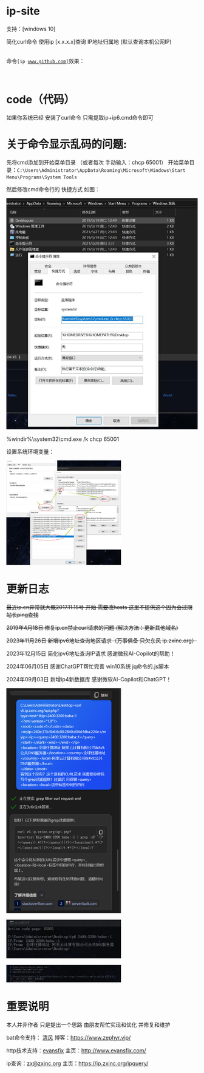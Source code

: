 # ip-site
支持：[windows 10]

简化curl命令 使用ip [x.x.x.x]查询 IP地址归属地 (默认查询本机公网IP)

<br>命令<code>[ip www.github.com]</code>效果：</br>
<p><a href="https://wx2.sinaimg.cn/mw1024/0066ebxvgy1flk5y1o6gqj30bc060tbg.jpg" target="_blank"><img src="https://wx2.sinaimg.cn/mw1024/0066ebxvgy1flk5y1o6gqj30bc060tbg.jpg" alt="" style="max-width:60%;"></a></p>

# code（代码）
如果你系统已经 安装了curl命令 只需提取ip+ip6.cmd命令即可


# 关于命令显示乱码的问题:
先将cmd添加到开始菜单目录 （或者每次 手动输入：chcp 65001）
开始菜单目录：```C:\Users\Administrator\AppData\Roaming\Microsoft\Windows\Start Menu\Programs\System Tools```

然后修改cmd命令行的 快捷方式 如图：
<p><a href="https://github.com/game-turn-over-skill-group/ip-site/blob/cb0c29dfef313f51e0f1b48a285e645b89f2a5c6/%E7%8B%AC%E7%AB%8Bcurl%E6%BA%90%E7%A0%81/%E8%AE%BE%E7%BD%AE%E5%BC%80%E5%A7%8B%E8%8F%9C%E5%8D%95cmd%E5%91%BD%E4%BB%A4%E8%A1%8C%E5%BF%AB%E6%8D%B7%E6%96%B9%E5%BC%8F.jpg" target="_blank"><img src="https://github.com/game-turn-over-skill-group/ip-site/blob/cb0c29dfef313f51e0f1b48a285e645b89f2a5c6/%E7%8B%AC%E7%AB%8Bcurl%E6%BA%90%E7%A0%81/%E8%AE%BE%E7%BD%AE%E5%BC%80%E5%A7%8B%E8%8F%9C%E5%8D%95cmd%E5%91%BD%E4%BB%A4%E8%A1%8C%E5%BF%AB%E6%8D%B7%E6%96%B9%E5%BC%8F.jpg" alt="" style="max-width:100%;"></a></p>

%windir%\system32\cmd.exe /k chcp 65001

设置系统环境变量：
<p><a href="https://raw.githubusercontent.com/game-turn-over-skill-group/ip-site/master/code/%E8%AE%BE%E7%BD%AE%E4%BD%A0%E7%9A%84%E7%B3%BB%E7%BB%9F%E7%8E%AF%E5%A2%83%E5%8F%98%E9%87%8F.jpg" target="_blank"><img src="https://raw.githubusercontent.com/game-turn-over-skill-group/ip-site/master/code/%E8%AE%BE%E7%BD%AE%E4%BD%A0%E7%9A%84%E7%B3%BB%E7%BB%9F%E7%8E%AF%E5%A2%83%E5%8F%98%E9%87%8F.jpg" alt="" style="max-width:60%;"></a></p>


# 更新日志
~~最近ip.cn异常就大概2017.11.15号 开始 需要改hosts 这里不提供这个因为会过期 站长ping查找~~

~~2019年4月18日 修复ip.cn禁止curl请求的问题 (解决方法：更新其他域名)~~

~~2023年11月26日 新增ipv6地址查询地区请求（万事俱备 只欠东风 ip.zxinc.org）~~

2023年12月15日 简化ipv6地址查询IP请求 感谢微软AI-Copilot的帮助！

2024年06月05日 感谢ChatGPT帮忙完善 win10系统 jq命令的.js脚本

2024年09月03日 新增ip4新数据库 感谢微软AI-Copilot和ChatGPT！

<p><a href="https://raw.githubusercontent.com/game-turn-over-skill-group/ip-site/150d93ac708838d15e9468018cac117a1d57b7f8/code/%E6%84%9F%E8%B0%A2%E5%BE%AE%E8%BD%AFAI-Copilot%E7%9A%84%E5%B8%AE%E5%8A%A9%EF%BC%81.png" target="_blank"><img src="https://raw.githubusercontent.com/game-turn-over-skill-group/ip-site/150d93ac708838d15e9468018cac117a1d57b7f8/code/%E6%84%9F%E8%B0%A2%E5%BE%AE%E8%BD%AFAI-Copilot%E7%9A%84%E5%B8%AE%E5%8A%A9%EF%BC%81.png" alt="" style="max-width:60%;"></a></p>

<p><a href="https://raw.githubusercontent.com/game-turn-over-skill-group/ip-site/9c61ce5360ef42c4fe4d3d9763c0355270b0f7c2/code/%E6%96%B0%E5%A2%9E%E6%8E%92%E7%89%88%E6%98%BE%E7%A4%BA.jpg" target="_blank"><img src="https://raw.githubusercontent.com/game-turn-over-skill-group/ip-site/9c61ce5360ef42c4fe4d3d9763c0355270b0f7c2/code/%E6%96%B0%E5%A2%9E%E6%8E%92%E7%89%88%E6%98%BE%E7%A4%BA.jpg" alt="" style="max-width:60%;"></a></p>

<p><a href="https://raw.githubusercontent.com/game-turn-over-skill-group/ip-site/master/code/%E5%BF%85%E9%A1%BB%E4%BD%BF%E7%94%A8https%E6%9F%A5%E8%AF%A2%3D%E5%8E%9F%E5%9B%A0%E6%9C%AA%E7%9F%A5.png" target="_blank"><img src="https://raw.githubusercontent.com/game-turn-over-skill-group/ip-site/master/code/%E5%BF%85%E9%A1%BB%E4%BD%BF%E7%94%A8https%E6%9F%A5%E8%AF%A2%3D%E5%8E%9F%E5%9B%A0%E6%9C%AA%E7%9F%A5.png" alt="" style="max-width:60%;"></a></p>


# 重要说明
本人并非作者 只是提出一个思路 由朋友帮忙实现和优化 并修复和维护

bat命令支持： <a href="https://www.feng.ee/">清风</a>  博客：https://www.zephyr.vip/

http技术支持：<a href="http://evansfix.com/">evansfix</a>  主页：http://www.evansfix.com/

ip查询：<a href="http://www.zxinc.org/index.htm">zx@zxinc.org</a>  主页：https://ip.zxinc.org/ipquery/
